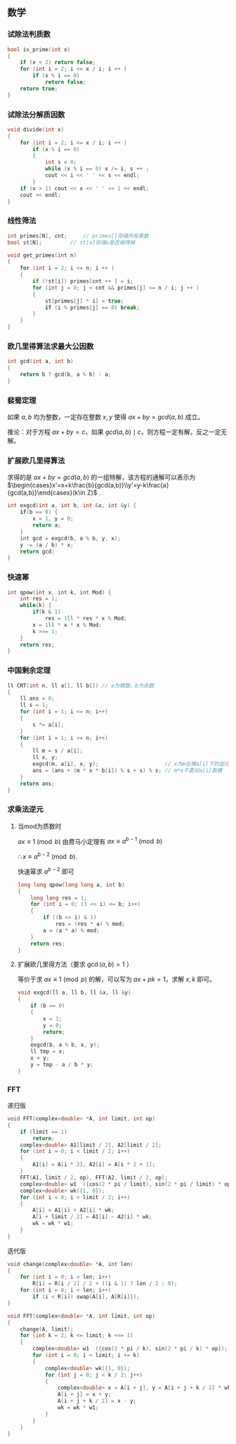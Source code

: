 ## 数学

### 试除法判质数

```cpp
bool is_prime(int x)
{
    if (x < 2) return false;
    for (int i = 2; i <= x / i; i ++ )
        if (x % i == 0)
            return false;
    return true;
}
```

### 试除法分解质因数

```cpp
void divide(int x)
{
    for (int i = 2; i <= x / i; i ++ )
        if (x % i == 0)
        {
            int s = 0;
            while (x % i == 0) x /= i, s ++ ;
            cout << i << ' ' << s << endl;
        }
    if (x > 1) cout << x << ' ' << 1 << endl;
    cout << endl;
}
```

### 线性筛法

```cpp
int primes[N], cnt;     // primes[]存储所有素数
bool st[N];         // st[x]存储x是否被筛掉

void get_primes(int n)
{
    for (int i = 2; i <= n; i ++ )
    {
        if (!st[i]) primes[cnt ++ ] = i;
        for (int j = 0; j < cnt && primes[j] <= n / i; j ++ )
        {
            st[primes[j] * i] = true;
            if (i % primes[j] == 0) break;
        }
    }
}
```

### 欧几里得算法求最大公因数

```cpp
int gcd(int a, int b)
{
    return b ? gcd(b, a % b) : a;
}
```

### 裴蜀定理

如果 $a,b$ 均为整数，一定存在整数 $x,y$ 使得 $ax+by = gcd(a,b)$ 成立。

推论：对于方程 $ax+by=c$，如果 $gcd(a,b)\mid c$​，则方程一定有解，反之一定无解。

### 扩展欧几里得算法

求得的是 $ax+by=gcd(a,b)$ 的一组特解，该方程的通解可以表示为 $\begin{cases}x'=x+k\frac{b}{gcd(a,b)}\\y'=y-k\frac{a}{gcd(a,b)}\end{cases}(k\in Z)$ .​

```cpp
int exgcd(int a, int b, int &x, int &y) {
    if(b == 0) {
        x = 1, y = 0;
        return a;
    }
    int gcd = exgcd(b, a % b, y, x);
    y -= (a / b) * x;
    return gcd;
}
```

### 快速幂

```cpp
int qpow(int x, int k, int Mod) {
    int res = 1;
    while(k) {
        if(k & 1)
            res = 1ll * res * x % Mod;
        x = 1ll * x * x % Mod;
        k >>= 1;
    }
    return res;
}
```

### 中国剩余定理

```cpp
ll CRT(int n, ll a[], ll b[]) // a为模数，b为余数
{
    ll ans = 0;
    ll s = 1;
    for (int i = 1; i <= n; i++)
    {
        s *= a[i];
    }
    for (int i = 1; i <= n; i++)
    {
        ll m = s / a[i];
        ll x, y;
        exgcd(m, a[i], x, y);                     // x为m在模a[i]下的逆元
        ans = (ans + (m * x * b[i]) % s + s) % s; // m*x不要对a[i]取模
    }
    return ans;
}
```

### 求乘法逆元

1. 当mod为质数时

   $ax\equiv 1 \pmod b$ 由费马小定理有 $ax\equiv a^{b-1}\pmod b$

   $\therefore x\equiv a^{b-2} \pmod b$.

   快速幂求 $a^{b-2}$ 即可

   ```cpp
   long long qpow(long long a, int b)
   {
       long long res = 1;
       for (int i = 0; (1 << i) <= b; i++)
       {
           if ((b >> i) & 1)
               res = (res * a) % mod;
           a = (a * a) % mod;
       }
       return res;
   }
   ```

2. 扩展欧几里得方法（要求 $\gcd(a,b)=1$ ）

   等价于求 $ax\equiv 1\pmod p$ 的解，可以写为 $ax+pk = 1$，求解 $x,k$ 即可。

   ```cpp
   void exgcd(ll a, ll b, ll &x, ll &y)
   {
       if (b == 0)
       {
           x = 1;
           y = 0;
           return;
       }
       exgcd(b, a % b, x, y);
       ll tmp = x;
       x = y;
       y = tmp - a / b * y;
   }
   ```

### FFT

递归版

```cpp
void FFT(complex<double> *A, int limit, int op)
{
    if (limit == 1)
        return;
    complex<double> A1[limit / 2], A2[limit / 2];
    for (int i = 0; i < limit / 2; i++)
    {
        A1[i] = A[i * 2], A2[i] = A[i * 2 + 1];
    }
    FFT(A1, limit / 2, op), FFT(A2, limit / 2, op);
    complex<double> w1  ({cos(2 * pi / limit), sin(2 * pi / limit) * op});
    complex<double> wk({1, 0});
    for (int i = 0; i < limit / 2; i++)
    {
        A[i] = A1[i] + A2[i] * wk;
        A[i + limit / 2] = A1[i] - A2[i] * wk;
        wk = wk * w1;
    }
}
```

迭代版

```cpp
void change(complex<double> *A, int len)
{
    for (int i = 0; i < len; i++)
        R[i] = R[i / 2] / 2 + ((i & 1) ? len / 2 : 0);
    for (int i = 0; i < len; i++)
        if (i < R[i]) swap(A[i], A[R[i]]);
}

void FFT(complex<double> *A, int limit, int op)
{
    change(A, limit);
    for (int k = 2; k <= limit; k <<= 1)
    {
        complex<double> w1  ({cos(2 * pi / k), sin(2 * pi / k) * op});
        for (int i = 0; i < limit; i += k)
        {
            complex<double> wk({1, 0});
            for (int j = 0; j < k / 2; j++)
            {
                complex<double> x = A[i + j], y = A[i + j + k / 2] * wk;
                A[i + j] = x + y;
                A[i + j + k / 2] = x - y;
                wk = wk * w1;
            }
        }
    }
}
```

